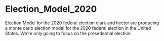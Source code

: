 # Election_Model_2020
Election Model for the 2020 federal election
clark and hector are producing a monte carlo election model for the 2020 federal election in the United States.  We're only going to focus on the presedential election.

